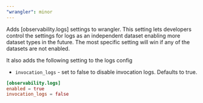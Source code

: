 ```yaml
---
"wrangler": minor
---
```


Adds [observability.logs] settings to wrangler. This setting lets developers control the settings for logs as an independent dataset enabling more dataset types in the future. The most specific setting will win if any of the datasets are not enabled.

It also adds the following setting to the logs config

- `invocation_logs` - set to false to disable invocation logs. Defaults to true.

```toml
[observability.logs]
enabled = true
invocation_logs = false
```
